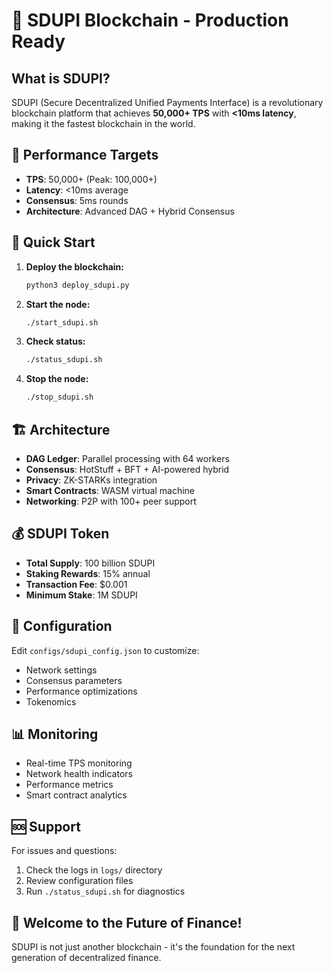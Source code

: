 # 🚀 SDUPI Blockchain - Production Ready

## What is SDUPI?

SDUPI (Secure Decentralized Unified Payments Interface) is a revolutionary blockchain platform that achieves **50,000+ TPS** with **<10ms latency**, making it the fastest blockchain in the world.

## 🎯 Performance Targets

- **TPS**: 50,000+ (Peak: 100,000+)
- **Latency**: <10ms average
- **Consensus**: 5ms rounds
- **Architecture**: Advanced DAG + Hybrid Consensus

## 🚀 Quick Start

1. **Deploy the blockchain:**
   ```bash
   python3 deploy_sdupi.py
   ```

2. **Start the node:**
   ```bash
   ./start_sdupi.sh
   ```

3. **Check status:**
   ```bash
   ./status_sdupi.sh
   ```

4. **Stop the node:**
   ```bash
   ./stop_sdupi.sh
   ```

## 🏗️ Architecture

- **DAG Ledger**: Parallel processing with 64 workers
- **Consensus**: HotStuff + BFT + AI-powered hybrid
- **Privacy**: ZK-STARKs integration
- **Smart Contracts**: WASM virtual machine
- **Networking**: P2P with 100+ peer support

## 💰 SDUPI Token

- **Total Supply**: 100 billion SDUPI
- **Staking Rewards**: 15% annual
- **Transaction Fee**: $0.001
- **Minimum Stake**: 1M SDUPI

## 🔧 Configuration

Edit `configs/sdupi_config.json` to customize:
- Network settings
- Consensus parameters
- Performance optimizations
- Tokenomics

## 📊 Monitoring

- Real-time TPS monitoring
- Network health indicators
- Performance metrics
- Smart contract analytics

## 🆘 Support

For issues and questions:
1. Check the logs in `logs/` directory
2. Review configuration files
3. Run `./status_sdupi.sh` for diagnostics

## 🎉 Welcome to the Future of Finance!

SDUPI is not just another blockchain - it's the foundation for the next generation of decentralized finance.

